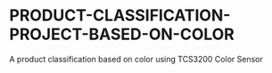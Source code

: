 # PRODUCT-CLASSIFICATION-PROJECT-BASED-ON-COLOR
A product classification based on color using TCS3200 Color Sensor
